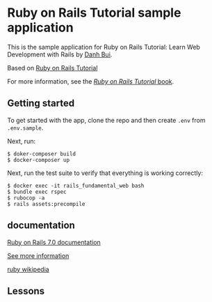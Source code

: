 # Ruby on Rails Tutorial sample application
This is the sample application for Ruby on Rails Tutorial: Learn Web Development with Rails by [Danh Bui](https://github.com/danhbuidcn).

Based on [Ruby on Rails Tutorial](https://www.railstutorial.org/)

For more information, see the [*Ruby on Rails Tutorial* book](https://www.railstutorial.org/book).

## Getting started

To get started with the app, clone the repo and then create `.env` from `.env.sample`. 

Next, run:
```
$ doker-composer build
$ docker-composer up
```

Next, run the test suite to verify that everything is working correctly:
```
$ docker exec -it rails_fundamental_web bash
$ bundle exec rspec
$ rubocop -a
$ rails assets:precompile
```

## documentation

[Ruby on Rails 7.0 documentation](https://github.com/danhbuidcn/rails_fundamental/tree/rails_guides)

[See more information](https://devdocs.io/rails~7.0)

[ruby wikipedia](https://vi.wikipedia.org/wiki/Ruby_(ng%C3%B4n_ng%E1%BB%AF_l%E1%BA%ADp_tr%C3%ACnh))

## Lessons


